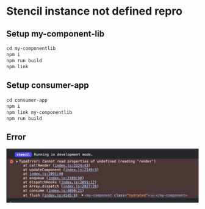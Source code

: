 # Stencil instance not defined repro

## Setup my-component-lib

```terminal
cd my-componentlib
npm i
npm run build
npm link
```

## Setup consumer-app

```terminal
cd consumer-app
npm i
npm link my-componentlib
npm run build
```

## Error

![alt text](error.png)